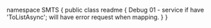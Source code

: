 ﻿namespace SMTS
{
    public class readme
    {
        Debug 01 - service if have 'ToListAsync'; will have error request when mapping.
    }
}
